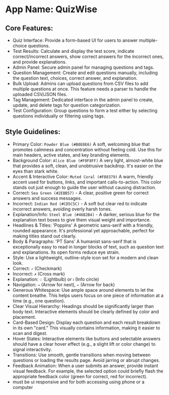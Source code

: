 # **App Name**: QuizWise

## Core Features:

- Quiz Interface: Provide a form-based UI for users to answer multiple-choice questions.
- Test Results: Calculate and display the test score, indicate correct/incorrect answers, show correct answers for the incorrect ones, and provide explanations.
- Admin Panel: Secure admin panel for managing questions and tags.
- Question Management: Create and edit questions manually, including the question text, choices, correct answer, and explanation.
- Bulk Upload: Admins can upload questions from CSV files to add multiple questions at once. This feature needs a parser to handle the uploaded CSV/JSON files.
- Tag Management: Dedicated interface in the admin panel to create, update, and delete tags for question categorization.
- Test Configuration: Group questions to form a test either by selecting questions individually or filtering using tags.

## Style Guidelines:

- Primary Color: `Powder Blue (#B0E0E6)` A soft, welcoming blue that promotes calmness and concentration without feeling cold. Use this for main headers, active states, and key branding elements.
- Background Color: `Alice Blue (#F0F8FF)` A very light, almost-white blue that provides a soft, clean, and unobtrusive backdrop. It's easier on the eyes than stark white.
- Accent & Interactive Color: `Muted Coral (#F88379)` A warm, friendly accent used for buttons, links, and important calls-to-action. This color stands out just enough to guide the user without causing distraction.
- Correct: `Sea Green (#2E8B57)` - A clear, positive green for correct answers and success messages.
- Incorrect: `Indian Red (#CD5C5C)` - A soft but clear red to indicate incorrect answers, avoiding overly harsh tones.
- Explanation/Info: `Steel Blue (#4682B4)` - A darker, serious blue for the explanation text boxes to give them visual weight and importance.
- Headlines & Titles: 'Poppins' A geometric sans-serif with a friendly, rounded appearance. It's professional yet approachable, perfect for making titles stand out clearly.
- Body & Paragraphs: 'PT Sans' A humanist sans-serif that is exceptionally easy to read in longer blocks of text, such as question text and explanations. Its open forms reduce eye strain.
- Style: Use a lightweight, outline-style icon set for a modern and clean look.
- Correct: `✓` (Checkmark)
- Incorrect: `✗` (Cross mark)
- Explanation: `💡` (Lightbulb) or `ℹ` (Info circle)
- Navigation: `→` (Arrow for next), `←` (Arrow for back)
- Generous Whitespace: Use ample space around elements to let the content breathe. This helps users focus on one piece of information at a time (e.g., one question).
- Clear Visual Hierarchy: Headings should be significantly larger than body text. Interactive elements should be clearly defined by color and placement.
- Card-Based Design: Display each question and each result breakdown in its own "card." This visually contains information, making it easier to scan and digest.
- Hover States: Interactive elements like buttons and selectable answers should have a clear hover effect (e.g., a slight lift or color change) to signal interactivity.
- Transitions: Use smooth, gentle transitions when moving between questions or loading the results page. Avoid jarring or abrupt changes.
- Feedback Animation: When a user submits an answer, provide instant visual feedback. For example, the selected option could briefly flash the appropriate feedback color (green for correct, red for incorrect).
- must be ui responsive and for both accessing using phone or a computer